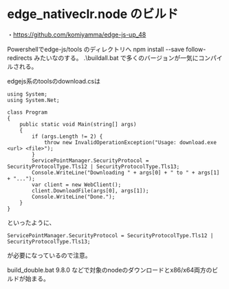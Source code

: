 # edge_nativeclr.node のビルド
・https://github.com/komiyamma/edge-js-up_48

Powershellでedge-js/tools のディレクトリへ
npm install --save follow-redirects みたいなのする。
.\buildall.bat  で多くのバージョンが一気にコンパイルされる。






edgejs系のtoolsのdownload.csは
```
using System;
using System.Net;

class Program
{
    public static void Main(string[] args)
    {
        if (args.Length != 2) {
            throw new InvalidOperationException("Usage: download.exe <url> <file>");
        }
        ServicePointManager.SecurityProtocol = SecurityProtocolType.Tls12 | SecurityProtocolType.Tls13;
        Console.WriteLine("Downloading " + args[0] + " to " + args[1] + "...");
        var client = new WebClient();
        client.DownloadFile(args[0], args[1]);
        Console.WriteLine("Done.");
    }
}
```
といったように、
```
ServicePointManager.SecurityProtocol = SecurityProtocolType.Tls12 | SecurityProtocolType.Tls13;
```
が必要になっているので注意。
 

build_double.bat 9.8.0 などで対象のnodeのダウンロードとx86/x64両方のビルドが始まる。

